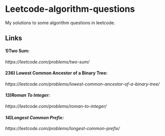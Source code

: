 # Leetcode-algorithm-questions
My solutions to some algorithm questions in leetcode.

<h2>Links</h2>

<h4> 1)Two Sum: </h4> <i>https://leetcode.com/problems/two-sum/ </i><br>
<h4> 236) Lowest Common Ancestor of a Binary Tree: </h4> <i>https://leetcode.com/problems/lowest-common-ancestor-of-a-binary-tree/ <i><br>

<h4> 13)Roman To Integer: </h4> <i>https://leetcode.com/problems/roman-to-integer/ <i><br>

<h4> 14)Longest Common Prefix: </h4> <i>https://leetcode.com/problems/longest-common-prefix/ <i><br>
